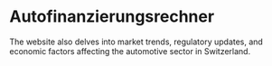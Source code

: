# Autofinanzierungsrechner
The website also delves into market trends, regulatory updates, and economic factors affecting the automotive sector in Switzerland. 
